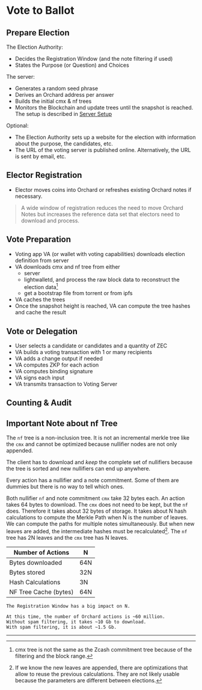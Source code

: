 # Vote to Ballot

## Prepare Election

The Election Authority:
- Decides the Registration Window (and the note filtering if used)
- States the Purpose (or Question) and Choices

The server:
- Generates a random seed phrase
- Derives an Orchard address per answer
- Builds the initial cmx & nf trees
- Monitors the Blockchain and update trees until the snapshot
is reached. The setup is described in 
[Server Setup]({{rootUrl}}/server/setup.html)

Optional:
- The Election Authority sets up a website for the election
with information about the purpose, the candidates, etc.
- The URL of the voting server is published online.
Alternatively, the URL is sent by email, etc.

## Elector Registration

- Elector moves coins into Orchard
or refreshes existing Orchard notes if necessary.

> A wide window of registration reduces the need
to move Orchard Notes but increases the reference data
set that electors need to download and process.

## Vote Preparation

- Voting app VA (or wallet with voting capabilities)
downloads election definition from server
- VA downloads cmx and nf tree from either
    - server
    - lightwalletd, and process the raw block data
    to reconstruct the election data[^1]
    - get a bootstrap file from torrent or from ipfs
- VA caches the trees
- Once the snapshot height is reached, VA can
compute the tree hashes and cache the result

## Vote or Delegation

- User selects a candidate or candidates
and a quantity of ZEC
- VA builds a voting transaction with 1 or many
recipients
- VA adds a change output if needed
- VA computes ZKP for each action
- VA computes binding signature
- VA signs each input
- VA transmits transaction to Voting Server

## Counting & Audit

## Important Note about nf Tree

The `nf` tree is a non-inclusion tree. It is not
an incremental merkle tree like the `cmx` and
cannot be optimized because nullifier nodes
are not only appended.

The client has to download and *keep* the complete set
of nullifiers because the tree is sorted and new
nullifiers can end up anywhere.

Every action has a nullifier and a note commitment.
Some of them are dummies but there is no way to tell
which ones.

Both nullifier `nf` and note commitment `cmx` take 32 bytes
each. An action takes 64 bytes to download.
The `cmx` does not need to be kept, but the `nf` does.
Therefore it takes about 32 bytes of storage.
It takes about N hash calculations to compute
the Merkle Path when N is the number of leaves.
We can compute the paths for multiple notes
simultaneously. But when new leaves are added,
the intermediate hashes must be recalculated[^2].
The `nf` tree has 2N leaves and the `cmx` tree has N
leaves.

| Number of Actions | N   |
|-------------------|-----|
| Bytes downloaded  | 64N |
| Bytes stored      | 32N |
| Hash Calculations | 3N  |
| NF Tree Cache (bytes) | 64N |


```admonish warning
The Registration Window has a big impact on N.

At this time, the number of Orchard actions is ~60 million.
Without spam filtering, it takes ~10 Gb to download.
With spam filtering, it is about ~1.5 Gb.
```

---
[^1]: cmx tree is not the same as the Zcash commitment
tree because of the filtering and the block range.
[^2]: If we know the new leaves are appended, there are
optimizations that allow to reuse the previous calculations.
They are not likely usable because the parameters
are different between elections.
